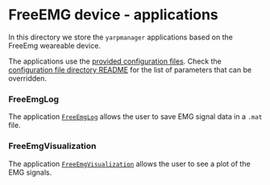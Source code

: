 # FreeEMG device - applications

In this directory we store the `yarpmanager` applications based on the FreeEmg weareable device.

The applications use the [provided configuration files](../conf/). Check the [configuration file directory README](../conf/README.md) for the list of parameters that can be overridden.

### FreeEmgLog

The application [`FreeEmgLog`](FreeEmgLog.xml) allows the user to save EMG signal data in a `.mat` file.

### FreeEmgVisualization

The application [`FreeEmgVisualization`](FreeEmgVisualization.xml) allows the user to see a plot of the EMG signals.
